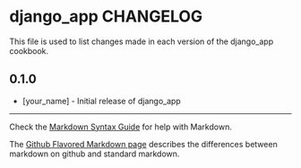 django_app CHANGELOG
====================

This file is used to list changes made in each version of the django_app cookbook.

0.1.0
-----
- [your_name] - Initial release of django_app

- - -
Check the [Markdown Syntax Guide](http://daringfireball.net/projects/markdown/syntax) for help with Markdown.

The [Github Flavored Markdown page](http://github.github.com/github-flavored-markdown/) describes the differences between markdown on github and standard markdown.
